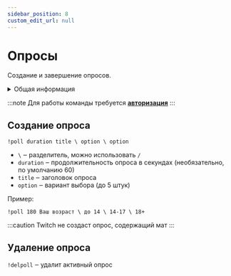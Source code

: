 ```yaml
---
sidebar_position: 8
custom_edit_url: null
---
```


# Опросы

Создание и завершение опросов.

<details>
  <summary>Общая информация</summary>
  <ul>
    <li><b>Название:</b> poll</li>
    <li><b>Элиасы:</b> delpoll</li>
    <li><b>Кулдаун:</b> общий 3 секунды</li>
    <li><a href="https://github.com/Relanit/ModBoty/blob/master/ModBoty/cogs/polls.py"><b>Исходный код</b></a></li>
  </ul>
</details>

:::note 
Для работы команды требуется **[авторизация](../auth.md)** 
:::

## Создание опроса
`!poll duration title \ option \ option`
- `\` ‒ разделитель, можно использовать `/` 
- `duration` ‒ продолжительность опроса в секундах (необязательно, по умолчанию 60)
- `title` ‒ заголовок опроса
- `option` ‒ вариант выбора (до 5 штук)

Пример:

    !poll 180 Ваш возраст \ до 14 \ 14-17 \ 18+


:::caution
Twitch не создаст опрос, содержащий мат
:::

## Удаление опроса
`!delpoll` ‒ удалит активный опрос